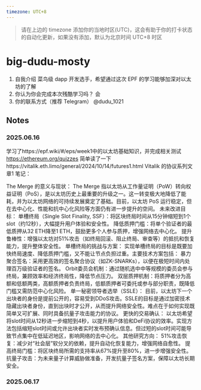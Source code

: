 ```yaml
---
timezone: UTC+8
---
```


> 请在上边的 timezone 添加你的当地时区(UTC)，这会有助于你的打卡状态的自动化更新，如果没有添加，默认为北京时间 UTC+8 时区


# big-dudu-mosty

1. 自我介绍
    菜鸟级 dapp 开发选手，希望通过这次 EPF 的学习能够加深对以太坊的了解
2. 你认为你会完成本次残酷学习吗？
    会
3. 你的联系方式（推荐 Telegram）
    @dudu_1021
## Notes

<!-- Content_START -->

### 2025.06.16

学习了https://epf.wiki/#/eps/week1中的以太坊基础知识，并完成相关测试 https://ethereum.org/quizzes 简单读了一下https://vitalik.eth.limo/general/2024/10/14/futures1.html Vitalik 的协议系列文章1 笔记：

The Merge 的意义与现状： The Merge 指以太坊从工作量证明（PoW）转向权益证明（PoS），是以太坊历史上最重要的升级之一。这一转变极大地降低了能耗，并为以太坊网络的可持续发展奠定了基础。目前，以太坊 PoS 运行稳定，但在去中心化、性能和抗中心化风险等方面仍有进一步提升的空间。
未来改进目标： 单槽终局（Single Slot Finality, SSF）：将区块终局时间从15分钟缩短到1个slot（约12秒），大幅提升用户体验和安全性。 降低质押门槛：将单个验证者的最低质押从32 ETH降至1 ETH，鼓励更多个人参与质押，增强网络去中心化。 提升鲁棒性：增强以太坊对51%攻击（如终局回滚、阻止终局、审查等）的抵抗和恢复能力，提升整体安全性。
单槽终局的挑战与方案： 实现单槽终局的目标是既要加快终局速度、降低质押门槛，又不能让节点负担过重。主要技术方案包括： 暴力聚合签名：采用更高效的签名聚合协议（如ZK-SNARKs），以便在极短时间内处理百万级验证者的签名。 Orbit委员会机制：通过随机选中中等规模的委员会参与终局，兼顾效率和经济终局性，降低节点压力。 双层质押机制：将质押者分为高额和低额两类，高额质押者负责终局，低额质押者可委托或参与部分职责，既降低门槛又需防范中心化风险。
单一秘密领导者选举（SSLE）： 目前，以太坊下一个出块者的身份是提前公开的，容易受到DDoS攻击。SSLE的目标是通过加密技术隐藏出块者身份，直到出块时才公开，从而提升网络安全性。难点在于如何实现既简单又可扩展、同时具备抗量子攻击能力的协议。
更快的交易确认： 以太坊希望将slot时间从12秒进一步缩短到4秒，以提升用户体验和DeFi协议的效率。实现方法包括缩短slot时间或允许出块者实时发布预确认信息。但过短的slot时间可能导致节点集中在低延迟地区，影响网络的去中心化。
其他研究方向： 51%攻击恢复：减少对“社会层”软分叉的依赖，提升自动化恢复能力，增强网络自愈性。 提高终局门槛：将区块终局所需的支持率从67%提升至80%，进一步增强安全性。 抗量子攻击：为未来量子计算威胁做准备，开发抗量子签名方案，保障以太坊长期安全。

### 2025.06.17

<!-- Content_END -->
